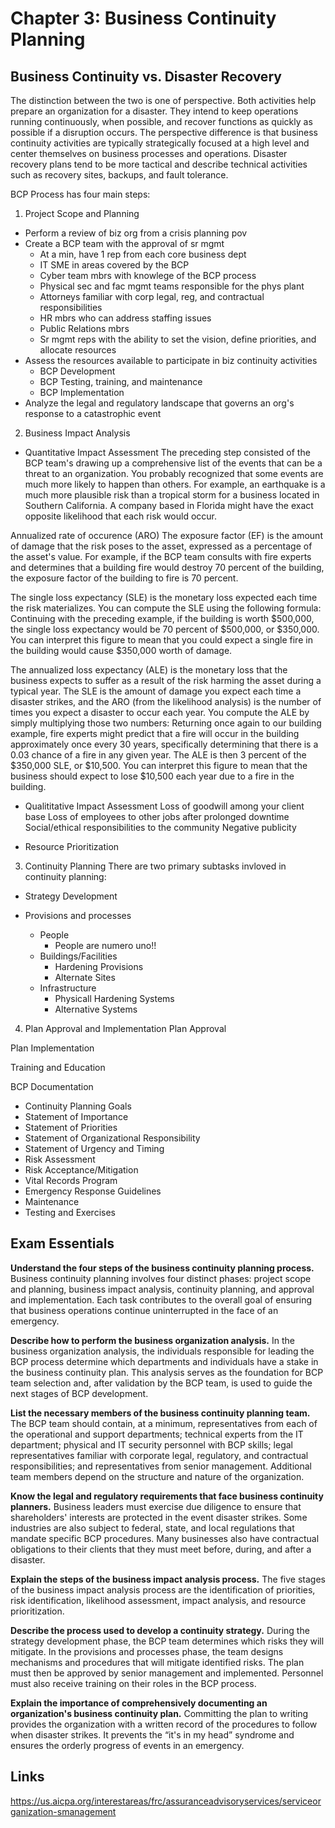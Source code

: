 # Chapter 3: Business Continuity Planning

## Business Continuity vs. Disaster Recovery
The distinction between the two is one of perspective. Both activities help prepare an organization for a disaster. They intend to keep operations running continuously, when possible, and recover functions as quickly as possible if a disruption occurs. The perspective difference is that business continuity activities are typically strategically focused at a high level and center themselves on business processes and operations. Disaster recovery plans tend to be more tactical and describe technical activities such as recovery sites, backups, and fault tolerance.

BCP Process has four main steps:
1. Project Scope and Planning
- Perform a review of biz org from a crisis planning pov
- Create a BCP team with the approval of sr mgmt
    - At a min, have 1 rep from each core business dept
    - IT SME in areas covered by the BCP
    - Cyber team mbrs with knowlege of the BCP process
    - Physical sec and fac mgmt teams responsible for the phys plant
    - Attorneys familiar with corp legal, reg, and contractual responsibilities
    - HR mbrs who can address staffing issues
    - Public Relations mbrs
    - Sr mgmt reps with the ability to set the vision, define priorities, and allocate resources
- Assess the resources available to participate in biz continuity activities
    - BCP Development
    - BCP Testing, training, and maintenance
    - BCP Implementation
- Analyze the legal and regulatory landscape that governs an org's response to a catastrophic event

2. Business Impact Analysis
- Quantitative Impact Assessment
The preceding step consisted of the BCP team's drawing up a comprehensive list of the events that can be a threat to an organization. You probably recognized that some events are much more likely to happen than others. For example, an earthquake is a much more plausible risk than a tropical storm for a business located in Southern California. A company based in Florida might have the exact opposite likelihood that each risk would occur.

Annualized rate of occurence (ARO)
The exposure factor (EF) is the amount of damage that the risk poses to the asset, expressed as a percentage of the asset's value. 
For example, if the BCP team consults with fire experts and determines that a building fire would destroy 70 percent of the building, the exposure factor of the building to fire is 70 percent. 

The single loss expectancy (SLE) is the monetary loss expected each time the risk materializes. 
You can compute the SLE using the following formula: Continuing with the preceding example, if the building is worth $500,000, the single loss expectancy would be 70 percent of $500,000, or $350,000. You can interpret this figure to mean that you could expect a single fire in the building would cause $350,000 worth of damage. 

The annualized loss expectancy (ALE) is the monetary loss that the business expects to suffer as a result of the risk harming the asset during a typical year. 
The SLE is the amount of damage you expect each time a disaster strikes, and the ARO (from the likelihood analysis) is the number of times you expect a disaster to occur each year. You compute the ALE by simply multiplying those two numbers: Returning once again to our building example, fire experts might predict that a fire will occur in the building approximately once every 30 years, specifically determining that there is a 0.03 chance of a fire in any given year. The ALE is then 3 percent of the $350,000 SLE, or $10,500. You can interpret this figure to mean that the business should expect to lose $10,500 each year due to a fire in the building.

- Qualititative Impact Assessment
Loss of goodwill among your client base 
Loss of employees to other jobs after prolonged downtime 
Social/ethical responsibilities to the community 
Negative publicity

- Resource Prioritization


3. Continuity Planning
There are two primary subtasks invloved in continuity planning:

- Strategy Development

- Provisions and processes
    - People
        - People are numero uno!!
    - Buildings/Facilities
        - Hardening Provisions
        - Alternate Sites
    - Infrastructure
        - Physicall Hardening Systems
        - Alternative Systems

4. Plan Approval and Implementation
Plan Approval

Plan Implementation

Training and Education

BCP Documentation
- Continuity Planning Goals
- Statement of Importance
- Statement of Priorities
- Statement of Organizational Responsibility
- Statement of Urgency and Timing
- Risk Assessment
- Risk Acceptance/Mitigation
- Vital Records Program
- Emergency Response Guidelines
- Maintenance
- Testing and Exercises

## Exam Essentials
**Understand the four steps of the business continuity planning process.** Business continuity planning involves four distinct phases: project scope and planning, business impact analysis, continuity planning, and approval and implementation. Each task contributes to the overall goal of ensuring that business operations continue uninterrupted in the face of an emergency.  

**Describe how to perform the business organization analysis.** In the business organization analysis, the individuals responsible for leading the BCP process determine which departments and individuals have a stake in the business continuity plan. This analysis serves as the foundation for BCP team selection and, after validation by the BCP team, is used to guide the next stages of BCP development.  

**List the necessary members of the business continuity planning team.** The BCP team should contain, at a minimum, representatives from each of the operational and support departments; technical experts from the IT department; physical and IT security personnel with BCP skills; legal representatives familiar with corporate legal, regulatory, and contractual responsibilities; and representatives from senior management. Additional team members depend on the structure and nature of the organization.  

**Know the legal and regulatory requirements that face business continuity planners.** Business leaders must exercise due diligence to ensure that shareholders' interests are protected in the event disaster strikes. Some industries are also subject to federal, state, and local regulations that mandate specific BCP procedures. Many businesses also have contractual obligations to their clients that they must meet before, during, and after a disaster.  

**Explain the steps of the business impact analysis process.** The five stages of the business impact analysis process are the identification of priorities, risk identification, likelihood assessment, impact analysis, and resource prioritization.  

**Describe the process used to develop a continuity strategy.** During the strategy development phase, the BCP team determines which risks they will mitigate. In the provisions and processes phase, the team designs mechanisms and procedures that will mitigate identified risks. The plan must then be approved by senior management and implemented. Personnel must also receive training on their roles in the BCP process.  

**Explain the importance of comprehensively documenting an organization's business continuity plan.** Committing the plan to writing provides the organization with a written record of the procedures to follow when disaster strikes. It prevents the “it's in my head” syndrome and ensures the orderly progress of events in an emergency.

## Links
https://us.aicpa.org/interestareas/frc/assuranceadvisoryservices/serviceorganization-smanagement
